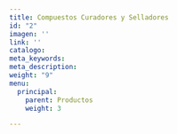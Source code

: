 ```yaml
---
title: Compuestos Curadores y Selladores
id: "2"
imagen: ''
link: ''
catalogo: 
meta_keywords: 
meta_description: 
weight: "9"
menu:
  principal:
    parent: Productos
    weight: 3

---
```


